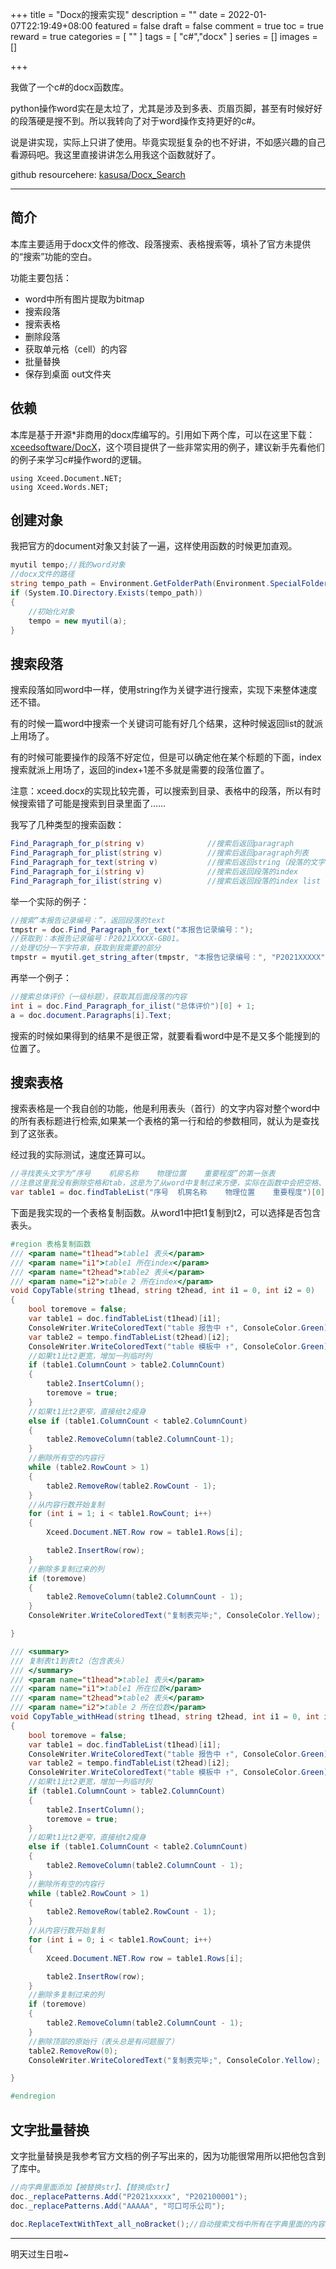 +++
title = "Docx的搜索实现"
description = ""
date = 2022-01-07T22:19:49+08:00
featured = false
draft = false
comment = true
toc = true
reward = true
categories = [
  ""
]
tags = [
  "c#","docx"
]
series = []
images = []

+++

我做了一个c#的docx函数库。

python操作word实在是太垃了，尤其是涉及到多表、页眉页脚，甚至有时候好好的段落硬是搜不到。所以我转向了对于word操作支持更好的c#。

说是讲实现，实际上只讲了使用。毕竟实现挺复杂的也不好讲，不如感兴趣的自己看源码吧。我这里直接讲讲怎么用我这个函数就好了。

github resourcehere: [kasusa/Docx_Search](https://github.com/kasusa/Docx_Search)

---

## 简介

本库主要适用于docx文件的修改、段落搜索、表格搜索等，填补了官方未提供的“搜索”功能的空白。

功能主要包括：

- word中所有图片提取为bitmap
- 搜索段落
- 搜索表格
- 删除段落
- 获取单元格（cell）的内容
- 批量替换
- 保存到桌面 out文件夹

## 依赖

本库是基于开源*非商用的docx库编写的。引用如下两个库，可以在这里下载：[xceedsoftware/DocX](https://github.com/xceedsoftware/DocX)，这个项目提供了一些非常实用的例子，建议新手先看他们的例子来学习c#操作word的逻辑。

```
using Xceed.Document.NET;
using Xceed.Words.NET;
```

## 创建对象

我把官方的document对象又封装了一遍，这样使用函数的时候更加直观。

```cs
myutil tempo;//我的word对象
//docx文件的路径
string tempo_path = Environment.GetFolderPath(Environment.SpecialFolder.Desktop) + @$"\Sample\方案\方案A.docx";
if (System.IO.Directory.Exists(tempo_path))
{
    //初始化对象
    tempo = new myutil(a);
}
```

## 搜索段落

搜索段落如同word中一样，使用string作为关键字进行搜索，实现下来整体速度还不错。

有的时候一篇word中搜索一个关键词可能有好几个结果，这种时候返回list的就派上用场了。

有的时候可能要操作的段落不好定位，但是可以确定他在某个标题的下面，index搜索就派上用场了，返回的index+1差不多就是需要的段落位置了。

注意：xceed.docx的实现比较完善，可以搜索到目录、表格中的段落，所以有时候搜索错了可能是搜索到目录里面了……

我写了几种类型的搜索函数：

```cs
Find_Paragraph_for_p(string v) 				//搜索后返回paragraph
Find_Paragraph_for_plist(string v) 			//搜索后返回paragraph列表
Find_Paragraph_for_text(string v) 			//搜索后返回string（段落的文字内容）
Find_Paragraph_for_i(string v) 				//搜索后返回段落的index
Find_Paragraph_for_ilist(string v) 			//搜索后返回段落的index list
```

举一个实际的例子：

```cs
//搜索“本报告记录编号：”，返回段落的text
tmpstr = doc.Find_Paragraph_for_text("本报告记录编号：");
//获取到：本报告记录编号：P2021XXXXX-GB01。
//处理切分一下字符串，获取到我需要的部分
tmpstr = myutil.get_string_after(tmpstr, "本报告记录编号：", "P2021XXXXX".Length);//结果：P2021XXXXX
```

再举一个例子：

```cs
//搜索总体评价（一级标题），获取其后面段落的内容
int i = doc.Find_Paragraph_for_ilist("总体评价")[0] + 1;
a = doc.document.Paragraphs[i].Text;
```

搜索的时候如果得到的结果不是很正常，就要看看word中是不是又多个能搜到的位置了。

## 搜索表格

搜索表格是一个我自创的功能，他是利用表头（首行）的文字内容对整个word中的所有表标题进行检索,如果某一个表格的第一行和给的参数相同，就认为是查找到了这张表。

经过我的实际测试，速度还算可以。

```cs
//寻找表头文字为“序号	机房名称	物理位置	重要程度”的第一张表
//注意这里我没有删除空格和tab，这是为了从word中复制过来方便，实际在函数中会把空格、tab字符都删除后进行对比
var table1 = doc.findTableList("序号	机房名称	物理位置	重要程度")[0];
```

下面是我实现的一个表格复制函数。从word1中把t1复制到t2，可以选择是否包含表头。

```cs
#region 表格复制函数
/// <param name="t1head">table1 表头</param>
/// <param name="i1">table1 所在index</param>
/// <param name="t2head">table2 表头</param>
/// <param name="i2">table 2 所在index</param>
void CopyTable(string t1head, string t2head, int i1 = 0, int i2 = 0)
{
    bool toremove = false;
    var table1 = doc.findTableList(t1head)[i1];
    ConsoleWriter.WriteColoredText("table 报告中 ↑", ConsoleColor.Green);
    var table2 = tempo.findTableList(t2head)[i2];
    ConsoleWriter.WriteColoredText("table 模板中 ↑", ConsoleColor.Green);
    //如果t1比t2更宽，增加一列临时列
    if (table1.ColumnCount > table2.ColumnCount)
    {
        table2.InsertColumn();
        toremove = true;
    }
    //如果t1比t2更窄，直接给t2瘦身
    else if (table1.ColumnCount < table2.ColumnCount)
    {
        table2.RemoveColumn(table2.ColumnCount-1);
    }
    //删除所有空的内容行
    while (table2.RowCount > 1)
    {
        table2.RemoveRow(table2.RowCount - 1);
    }
    //从内容行数开始复制
    for (int i = 1; i < table1.RowCount; i++)
    {
        Xceed.Document.NET.Row row = table1.Rows[i];

        table2.InsertRow(row);
    }
    //删除多复制过来的列
    if (toremove)
    {
        table2.RemoveColumn(table2.ColumnCount - 1);
    }
    ConsoleWriter.WriteColoredText("复制表完毕;", ConsoleColor.Yellow);

}

/// <summary>
/// 复制表t1到表t2（包含表头）
/// </summary>
/// <param name="t1head">table1 表头</param>
/// <param name="i1">table1 所在位数</param>
/// <param name="t2head">table2 表头</param>
/// <param name="i2">table 2 所在位数</param>
void CopyTable_withHead(string t1head, string t2head, int i1 = 0, int i2 = 0)
{
    bool toremove = false;
    var table1 = doc.findTableList(t1head)[i1];
    ConsoleWriter.WriteColoredText("table 报告中 ↑", ConsoleColor.Green);
    var table2 = tempo.findTableList(t2head)[i2];
    ConsoleWriter.WriteColoredText("table 模板中 ↑", ConsoleColor.Green);
    //如果t1比t2更宽，增加一列临时列
    if (table1.ColumnCount > table2.ColumnCount)
    {
        table2.InsertColumn();
        toremove = true;
    }
    //如果t1比t2更窄，直接给t2瘦身
    else if (table1.ColumnCount < table2.ColumnCount)
    {
        table2.RemoveColumn(table2.ColumnCount - 1);
    }
    //删除所有空的内容行
    while (table2.RowCount > 1)
    {
        table2.RemoveRow(table2.RowCount - 1);
    }
    //从内容行数开始复制
    for (int i = 0; i < table1.RowCount; i++)
    {
        Xceed.Document.NET.Row row = table1.Rows[i];

        table2.InsertRow(row);
    }
    //删除多复制过来的列
    if (toremove)
    {
        table2.RemoveColumn(table2.ColumnCount - 1);
    }
    //删除顶部的原始行（表头总是有问题服了）
    table2.RemoveRow(0);
    ConsoleWriter.WriteColoredText("复制表完毕;", ConsoleColor.Yellow);

}

#endregion
```

## 文字批量替换

文字批量替换是我参考官方文档的例子写出来的，因为功能很常用所以把他包含到了库中。

```csharp
//向字典里面添加【被替换str】、【替换成str】
doc._replacePatterns.Add("P2021xxxxx", "P202100001");
doc._replacePatterns.Add("AAAAA", "可口可乐公司");

doc.ReplaceTextWithText_all_noBracket();//自动搜索文档中所有在字典里面的内容并替换
```

---

明天过生日啦~
